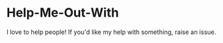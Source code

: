 Help-Me-Out-With
================

I love to help people!  If you'd like my help with something, raise an issue.
